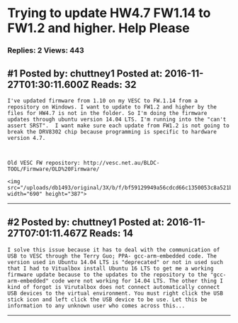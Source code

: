 # Trying to update HW4.7 FW1.14 to FW1.2 and higher. Help Please

### Replies: 2 Views: 443

## \#1 Posted by: chuttney1 Posted at: 2016-11-27T01:30:11.600Z Reads: 32

```
I've updated firmware from 1.10 on my VESC to FW.1.14 from a repository on Windows. I want to update to FW1.2 and higher by the files for HW4.7 is not in the folder. So I'm doing the firmware updates through ubuntu version 14.04 LTS. I'm running into the "can't assert SRST".  I want make sure each update from FW1.2 is not going to break the DRV8302 chip because programming is specific to hardware version 4.7. 



Old VESC FW repository: http://vesc.net.au/BLDC-TOOL/Firmware/OLD%20Firmware/

<img src="/uploads/db1493/original/3X/b/f/bf59129949a56cdcd66c1350053c8a521b9ab7c4.png" width="690" height="387">
```

---
## \#2 Posted by: chuttney1 Posted at: 2016-11-27T07:01:11.467Z Reads: 14

```
I solve this issue because it has to deal with the communication of USB to VESC through the Terry Guo; PPA- gcc-arm-embedded code. The version used in Ubuntu 14.04 LTS is "deprecated" or not in used such that I had to Vitualbox install Ubuntu 16 LTS to get me a working firmware update because to the updates to the repository to the "gcc-arm-embedded" code were not working for 14.04 LTS. The other thing I kind of forgot is Virutalbox does not connect automatically connect USB devices to the virtual environment. You must right click the USB stick icon and left click the USB device to be use. Let this be information to any unknown user who comes across this...
```

---
